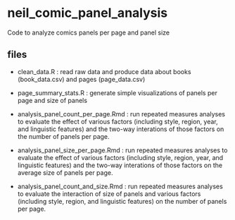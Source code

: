# neil_comic_panel_analysis

Code to analyze comics panels per page and panel size

## files

- clean_data.R : read raw data and produce data about books (book_data.csv) and pages (page_data.csv)

- page_summary_stats.R : generate simple visualizations of panels per page and size of panels

- analysis_panel_count_per_page.Rmd : run repeated measures analyses to evaluate the effect of various factors (including style, region, year, and linguistic features) and the two-way interations of those factors on the number of panels per page.

- analysis_panel_size_per_page.Rmd : run repeated measures analyses to evaluate the effect of various factors (including style, region, year, and linguistic features) and the two-way interations of those factors on the average size of panels per page.

- analysis_panel_count_and_size.Rmd : run repeated measures analyses to evaluate the interaction of size of panels and various factors (including style, region, and linguistic features) on the number of panels per page.

 
